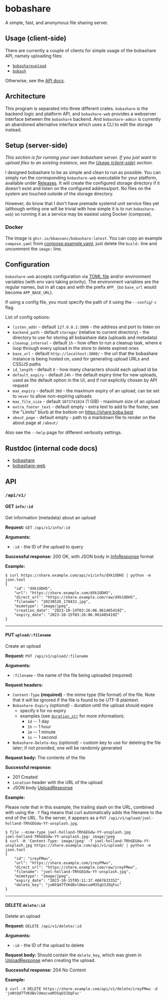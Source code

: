 # bobashare

A simple, fast, and anonymous file sharing server.

## Usage (client-side)

There are currently a couple of clients for simple usage of the bobashare API,
namely uploading files:

- [`bobashareupload`](https://github.com/shepgoba/bobashareupload)
- [`bobash`](https://github.com/kkrruumm/bobash)

Otherwise, see the [API docs](#api).

## Architecture

This program is separated into three different crates. `bobashare` is the
backend logic and platform API, and `bobashare-web` provides a webserver
interface between the `bobashare` backend. And `bobashare-admin` is currently an
abandoned alternative interface which uses a CLI to edit the storage instead.

## Setup (server-side)

*This section is for running your own bobashare server. If you just want to
upload files to an existing instance, see the [Usage
(client-side)](#usage-client-side) section.*

I designed bobashare to be as simple and clean to run as possible. You can
simply run the corresponding `bobashare-web` executable for your platform,
available under [Releases](https://github.com/BBaoVanC/bobashare/releases). It
will create the configured storage directory if it doesn't exist and listen on
the configured address/port. No files on the system are touched outside of the
storage directory.

However, do know that I don't have premade systemd unit service files yet
(although writing one will be trivial with how simple it is to run
`bobashare-web`) so running it as a service may be easiest using Docker
(compose).

### Docker

The image is `ghcr.io/bbaovanc/bobashare:latest`. You can copy an example
`compose.yaml` from [compose.example.yaml](compose.example.yaml), just delete
the `build:` line and uncomment the `image:` line.

## Configuration

`bobashare-web` accepts configuration via [TOML file](bobashare-web/bobashare.example.toml)
and/or environment variables (with env vars taking priority). The environment
variables are the regular names, but in all caps and with the prefix `APP_` (so
`base_url` would become `APP_BASE_URL`).

If using a config file, you must specify the path of it using the
`--config`/`-c` flag.

List of config options:

- `listen_addr` - default `127.0.0.1:3000` - the address and port to listen on
- `backend_path` - default `storage/` (relative to current directory) - the
  directory to use for storing all bobashare data (uploads and metadata)
- `cleanup_interval` - default `1h` - how often to run a cleanup task, where e
  loop through every upload in the store to delete expired ones
- `base_url` - default `http://localhost:3000/` - the url that the bobashare
  instance is being hosted on, used for generating upload URLs and CSS/JS paths
- `id_length` - default `8` - how many characters should each upload id be
- `default_expiry` - default `24h` - the default expiry time for new uploads,
  used as the default option in the UI, and if not explicitly chosen by API
  request
- `max_expiry` - default `30d` - the maximum expiry of an upload, can be set to
  `never` to allow non-expiring uploads
- `max_file_size` - default `1073741824` (1 GiB) - maximum size of an upload
- `extra_footer_text` - default empty - extra text to add to the footer, see the
  "Limits" blurb at the bottom on https://share.boba.best
- `about_page` - default empty - path to a markdown file to render on the about
  page at `/about/`

Also see the `--help` page for different verbosity settings.

## Rustdoc (internal code docs)

- [bobashare](https://bbaovanc.github.io/bobashare/bobashare/index.html)
- [bobashare-web](https://bbaovanc.github.io/bobashare/bobashare_web/index.html)

## API

### `/api/v1/`

#### GET `info/:id`

Get information (metadata) about an upload

**Request:** `GET /api/v1/info/:id`

**Arguments:**

- `:id` - the ID of the upload to query

**Successful response:** 200 OK, with JSON body in [InfoResponse][inforesponse-struct] format

**Example:**

```bashsession
$ curl https://share.example.com/api/v1/info/dXk1ODH5 | python -m json.tool
{
    "id": "dXk1ODH5",
    "url": "https://share.example.com/dXk1ODH5",
    "direct_url": "https://share.example.com/raw/dXk1ODH5",
    "filename": "20230526_170432.jpg",
    "mimetype": "image/jpeg",
    "creation_date": "2023-10-14T03:26:06.961405419Z",
    "expiry_date": "2023-10-15T03:26:06.961405419Z"
}
```

---

#### PUT `upload/:filename`

Create an upload

**Request:** `PUT /api/v1/upload/:filename`

**Arguments:**

- `:filename` - the name of the file being uploaded (required)

**Request headers:**

- `Content-Type` **(required)** - the mime type (file format) of the file. Note that
  it will be ignored if the file is found to be UTF-8 plaintext.
- `Bobashare-Expiry` *(optional)* - duration until the upload should expire
  - specify `0` for no expiry
  - examples (see
    [`duration_str`](https://docs.rs/duration-str/latest/duration_str/) for more information):
    - `1d` -- 1 day
    - `1h` -- 1 hour
    - `1m` -- 1 minute
    - `1s` -- 1 second
- `Bobashare-Delete-Key` *(optional)* - custom key to use for deleting the file
  later; if not provided, one will be randomly generated

**Request body:** The contents of the file

**Successful response:**

- 201 Created
- `Location` header with the URL of the upload
- JSON body [UploadResponse][uploadresponse-struct]

**Example:**

Please note that in this example, the trailing slash on the URL, combined with
using the `-T` flag means that curl automatically adds the filename to the end
of the URL. To the server, it appears as a `PUT
/api/v1/upload/joel-holland-TRhGEGdw-YY-unsplash.jpg`.

```bashsession
$ file --mime-type joel-holland-TRhGEGdw-YY-unsplash.jpg
joel-holland-TRhGEGdw-YY-unsplash.jpg: image/jpeg
$ curl -H 'Content-Type: image/jpeg' -T joel-holland-TRhGEGdw-YY-unsplash.jpg https://share.example.com/api/v1/upload/ | python -m json.tool
{
    "id": "ireyFMwu",
    "url": "https://share.example.com/ireyFMwu",
    "direct_url": "https://share.example.com/raw/ireyFMwu",
    "filename": "joel-holland-TRhGEGdw-YY-unsplash.jpg",
    "mimetype": "image/jpeg",
    "expiry_date": "2023-10-15T05:11:37.486763335Z",
    "delete_key": "joNtQd7TVKdBvlOmocueM35qU3JOqFuc"
}
```

---

#### DELETE `delete/:id`

Delete an upload

**Request:** `DELETE /api/v1/delete/:id`

**Arguments:**

- `:id` - the ID of the upload to delete

**Request body:** Should contain the `delete_key`, which was given in
[UploadResponse][uploadresponse-struct] when creating the upload.

**Successful response:** 204 No Content

**Example:**

```bashsession
$ curl -X DELETE https://share.example.com/api/v1/delete/ireyFMwu -d 'joNtQd7TVKdBvlOmocueM35qU3JOqFuc'
```


[inforesponse-struct]: https://bbaovanc.github.io/bobashare/bobashare_web/api/v1/info/struct.InfoResponse.html
[uploadresponse-struct]: https://bbaovanc.github.io/bobashare/bobashare_web/api/v1/upload/struct.UploadResponse.html
